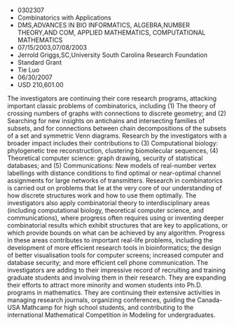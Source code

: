 
* 0302307
* Combinatorics with Applications
* DMS,ADVANCES IN BIO INFORMATICS, ALGEBRA,NUMBER THEORY,AND COM, APPLIED MATHEMATICS, COMPUTATIONAL MATHEMATICS
* 07/15/2003,07/08/2003
* Jerrold Griggs,SC,University South Carolina Research Foundation
* Standard Grant
* Tie Luo
* 06/30/2007
* USD 210,601.00

The investigators are continuing their core research programs, attacking
important classic problems of combinatorics, including (1) The theory of
crossing numbers of graphs with connections to discrete geometry; and (2)
Searching for new insights on antichains and intersecting families of subsets,
and for connections between chain decompositions of the subsets of a set and
symmetric Venn diagrams. Research by the investigators with a broader impact
includes their contributions to (3) Computational biology: phylogenetic tree
reconstruction, clustering biomolecular sequences, (4) Theoretical computer
science: graph drawing, security of statistical databases; and (5)
Communications: New models of real-number vertex labellings with distance
conditions to find optimal or near-optimal channel assignments for large
networks of transmitters. Research in combinatorics is carried out on problems
that lie at the very core of our understanding of how discrete structures work
and how to use them optimally. The investigators also apply combinatorial theory
to interdisciplinary areas (including computational biology, theoretical
computer science, and communications), where progress often requires using or
inventing deeper combinatorial results which exhibit structures that are key to
applications, or which provide bounds on what can be achieved by any algorithm.
Progress in these areas contributes to important real-life problems, including
the development of more efficient research tools in bioinformatics; the design
of better visualisation tools for computer screens; increased computer and
database security; and more efficient cell phone communication. The
investigators are adding to their impressive record of recruiting and training
graduate students and involving them in their research. They are expanding their
efforts to attract more minority and women students into Ph.D. programs in
mathematics. They are continuing their extensive activities in managing research
journals, organizing conferences, guiding the Canada-USA Mathcamp for high
school students, and contributing to the international Mathematical Competition
in Modeling for undergraduates.


